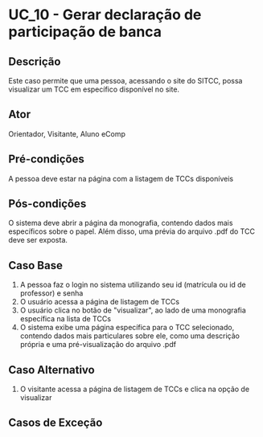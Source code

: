 # UC_10 - Gerar declaração de participação de banca

## Descrição
Este caso permite que uma pessoa, acessando o site do SITCC, possa visualizar um TCC em específico disponível no site.
## Ator
Orientador, Visitante, Aluno eComp
## Pré-condições
A pessoa deve estar na página com a listagem de TCCs disponíveis
## Pós-condições
O sistema deve abrir a página da monografia, contendo dados mais específicos sobre o papel. Além disso, uma prévia do arquivo .pdf do TCC deve ser exposta.
## Caso Base
1. A pessoa faz o login no sistema utilizando seu id (matrícula ou id de professor) e senha
2. O usuário acessa a página de listagem de TCCs
3. O usuário clica no botão de "visualizar", ao lado de uma monografia específica na lista de TCCs
4. O sistema exibe uma página específica para o TCC selecionado, contendo dados mais particulares sobre ele, como uma descrição própria e uma pré-visualização do arquivo .pdf
## Caso Alternativo
1. O visitante acessa a página de listagem de TCCs e clica na opção de visualizar
## Casos de Exceção
